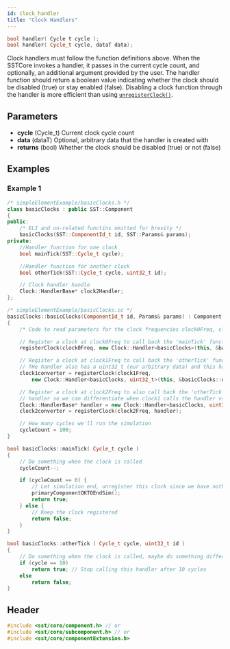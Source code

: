 ```yaml
---
id: clock_handler
title: "Clock Handlers"
---
```


```cpp
bool handler( Cycle t cycle );
bool handler( Cycle_t cycle, dataT data);
```

Clock handlers must follow the function definitions above. When the SSTCore invokes a handler, it passes in the current cycle count, and optionally, an additional argument provided by the user. The handler function should return a boolean value indicating whether the clock should be disabled (true) or stay enabled (false). Disabling a clock function through the handler is more efficient than using [`unregisterClock()`](../component/time/unregisterClock).


## Parameters
* **cycle** (Cycle_t) Current clock cycle count
* **data** (dataT) Optional, arbitrary data that the handler is created with
* **returns** (bool) Whether the clock should be disabled (true) or not (false)

## Examples
<!--- SOURCE_CODE: sst-elements/src/sst/elements/simpleElementExample/basicClocks.h --->
<!--- SOURCE_CODE: sst-elements/src/sst/elements/simpleElementExample/basicClocks.cc --->
### Example 1
```cpp
/* simpleElementExample/basicClocks.h */
class basicClocks : public SST::Component
{
public:
    /* ELI and un-related functins omitted for brevity */
    basicClocks(SST::ComponentId_t id, SST::Params& params);
private:
    //Handler function for one clock
    bool mainTick(SST::Cycle_t cycle);

    //Handler function for another clock
    bool otherTick(SST::Cycle_t cycle, uint32_t id);

    // Clock handler handle
    Clock::HandlerBase* clock2Handler;
};

/* simpleElementExample/basicClocks.cc */
basicClocks::basicClocks(ComponentId_t id, Params& params) : Component(id)
{
    /* Code to read parameters for the clock frequencies clock0Freq, clock1Freq, clock2Freq */

    // Register a clock at clock0Freq to call back the 'mainTick' function
    registerClock(clock0Freq, new Clock::Handler<basicClocks>(this, &basicClocks::mainTick));

    // Register a clock at clock1Freq to call back the 'otherTick' function. 
    // THe handler also has a uint32_t (our arbitrary data) and this handler will pass a '1' in that field
    clock1converter = registerClock(clock1Freq,
        new Clock::Handler<basicClocks, uint32_t>(this, &basicClocks::otherTick, 1));

    // Register a clock at clock2Freq to also call back the 'otherTick' function. This will pass a '2' to the 
    // handler so we can differentiate when clock1 calls the handler vs. clock2
    Clock::HandlerBase* handler = new Clock::Handler<basicClocks, uint32_t>(tis, &basicClocks::otherTick, 2);
    clock2converter = registerClock(clock2Freq, handler);

    // How many cycles we'll run the simulation
    cycleCount = 100;
}

bool basicClocks::mainTick( Cycle_t cycle )
{
    // Do something when the clock is called
    cycleCount--;

    if (cycleCount == 0) {
        // Let simulation end, unregister this clock since we have nothing else to do
        primaryComponentOKTOEndSim();
        return true;
    } else {
        // Keep the clock registered
        return false;
    }
}

bool basicClocks::otherTick ( Cycle_t cycle, uint32_t id )
{
    // Do something when the clock is called, maybe do something different if id=1 vs id=2
    if (cycle == 10)
        return true; // Stop calling this handler after 10 cycles
    else
        return false;
}
```

## Header
```cpp
#include <sst/core/component.h> // or
#include <sst/core/subcomponent.h> // or
#include <sst/core/componentExtension.h>
```